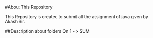 #About This Repository


This Repository is created to submit all the assignment of java given by Akash Sir.



##Description about folders
Qn 1 - > SUM
